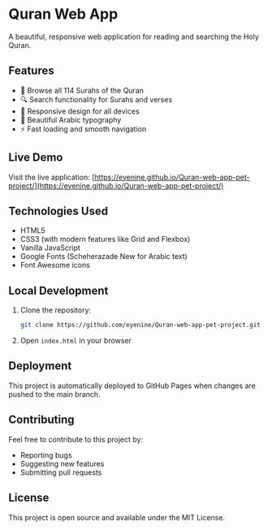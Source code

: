 # Quran Web App

A beautiful, responsive web application for reading and searching the Holy Quran.

## Features

- 📖 Browse all 114 Surahs of the Quran
- 🔍 Search functionality for Surahs and verses
- 📱 Responsive design for all devices
- 🎨 Beautiful Arabic typography
- ⚡ Fast loading and smooth navigation

## Live Demo

Visit the live application: [https://eyenine.github.io/Quran-web-app-pet-project/](https://eyenine.github.io/Quran-web-app-pet-project/)

## Technologies Used

- HTML5
- CSS3 (with modern features like Grid and Flexbox)
- Vanilla JavaScript
- Google Fonts (Scheherazade New for Arabic text)
- Font Awesome icons

## Local Development

1. Clone the repository:
   ```bash
   git clone https://github.com/eyenine/Quran-web-app-pet-project.git
   ```

2. Open `index.html` in your browser

## Deployment

This project is automatically deployed to GitHub Pages when changes are pushed to the main branch.

## Contributing

Feel free to contribute to this project by:
- Reporting bugs
- Suggesting new features
- Submitting pull requests

## License

This project is open source and available under the MIT License.